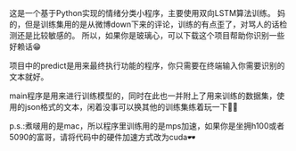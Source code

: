 这是一个基于Python实现的情绪分类小程序，主要使用双向LSTM算法训练。
妈的，但是训练集用的是从微博down下来的评论，训练的有点歪了，对骂人的话检测还是比较敏感的。
所以，如果你是玻璃心，可以下载这个项目帮助你识别一些好赖话😁

项目中的predict是用来最终执行功能的程序，你只需要在终端输入你需要识别的文本就好。

main程序是用来进行训练模型的，同时在此也一并附上了用来训练的数据集，使用的json格式的文本，闲着没事可以换其他的训练集练着玩一下👌🏻

p.s.:煮啵用的是mac，所以程序里训练用的是mps加速，如果你是坐拥h100或者5090的富哥，请将代码中的硬件加速方式改为cuda🕶
